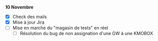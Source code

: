**10 Novembre**
- [x] Check des mails
- [x] Mise à jour Jira
- [ ] Mise en marche du "magasin de tests" en réel
    - [ ] Résolution du bug de non assignation d'une GW à une KMOBOX